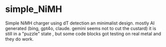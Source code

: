 # simple_NiMH
Simple NiMH charger using dT detection an minimalist design. 
mostly AI generated (bing, gpt4o, claude. gemini seems not to cut the custard)
it is still in a "puzzle" state , but some code blocks got testing on real metal and they do work. 

